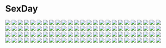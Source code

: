 # SexDay
![](https://konachan.com/jpeg/e412842835684d81312dd2530a03e46d/Konachan.com%20-%20264428%202girls%20azur_lane%20band-width%20bed%20black_hair%20foxgirl%20gloves%20long_hair%20orange_eyes%20panties%20pantyhose%20signed%20stockings%20thighhighs%20underwear%20uniform.jpg)
![](https://konachan.com/jpeg/120ce52d7011e04f593858457fdce8e9/Konachan.com%20-%20193901%20blush%20breasts%20cameltoe%20dengeki_hime%20himeguri_karin%20japanese_clothes%20kimono%20logo%20long_hair%20lump_of_sugar%20nipples%20no_bra%20open_shirt%20panties%20underwear.jpg)
![](https://konachan.com/image/3e4c0a8dec3c8e59c4e72f5f93dfb047/Konachan.com%20-%2041466%20all_male%20bleach%20madarame_ikkaku%20male%20white.jpg)
![](https://konachan.com/jpeg/bab0f1b480eb61932410eea2c1cfa4ea/Konachan.com%20-%20277088%20animal_ears%20blush%20breasts%20brown_hair%20bunnygirl%20michiking%20nipples%20purple_eyes%20third-party_edit%20undressing%20white.jpg)
![](https://konachan.com/image/6db3f222f091ab8fd52ddf89d37bde5b/Konachan.com%20-%20272740%20ass%20bed%20black_hair%20blue_eyes%20blush%20cameltoe%20panties%20sawaragi%20short_hair%20skirt%20ssss.gridman%20takarada_rikka%20underwear.jpg)
![](https://konachan.com/image/36e6a89e144c3386effc5caf7b629ddb/Konachan.com%20-%20270238%20aqua_eyes%20aqua_hair%20dress%20gejigejier%20hatsune_miku%20long_hair%20mirror%20reflection%20summer_dress%20twintails%20vocaloid%20wristwear.jpg)
![](https://konachan.com/image/478103cb94d8defca7644d20c18766fc/Konachan.com%20-%2012298%20carnelian%20kao_no_nai_tsuki%20tagme.jpg)
![](https://konachan.com/image/c27f5bb510380270c12e665b61850f5c/Konachan.com%20-%2071421%20hatsune_miku%20twintails%20vocaloid.jpg)
![](https://konachan.com/jpeg/55b841111ead10b3ea153637fc3f89fe/Konachan.com%20-%20290586%20black_hair%20building%20city%20collar%20gloves%20green_eyes%20halo%20original%20short_hair%20staff%20swav%20thighhighs%20weapon%20zettai_ryouiki.jpg)
![](https://konachan.com/image/ad60f9fa7dd1ea2b9ce0222eb3eab292/Konachan.com%20-%2015441%203d%20black_hair%20brown_eyes%20etaine%20kim_hyung-jun%20realistic%20shaiya.jpg)
![](https://konachan.com/jpeg/89cb3d607249ea47915d6c309be40917/Konachan.com%20-%2093420%20blush%20breast_grab%20breasts%20enomoto_yoshika%20game_cg%20green_hair%20nipples%20suzukaze_no_melt%20swimsuit%20tenmaso%20water%20whirlpool.jpg)
![](https://konachan.com/image/5ca63f431472d35a5b25b75209cb616f/Konachan.com%20-%20236589%202girls%20aqua_eyes%20bell%20black_hair%20blush%20book%20flowers%20gray_hair%20green_eyes%20inika%20long_hair%20maid%20original%20short_hair%20watermark.jpg)
![](https://konachan.com/image/fb62466417e15ef5067592e582e95818/Konachan.com%20-%20289125%20benienma%20crost%20fate_grand_order%20fate_%28series%29%20feathers%20forest%20grass%20hat%20katana%20kimono%20loli%20red_eyes%20red_hair%20short_hair%20socks%20sword%20tree%20weapon.jpg)
![](https://konachan.com/image/3d4e6028a59d0cffbcd5a6b2a263d179/Konachan.com%20-%20253297%20anal%20anus%20ass%20blush%20breast_grab%20breasts%20brown_eyes%20brown_hair%20censored%20nipples%20panties%20penis%20pussy%20school_uniform%20sex%20shinya%20short_hair%20underwear.jpg)
![](https://konachan.com/image/6ab5cc9e7da78c96212d68b27e74a455/Konachan.com%20-%2011173%20ohno_tetsuya%20silky%20tenshi_ni_narumon.jpg)
![](https://konachan.com/image/d3957a139a8f71568daebcb626175136/Konachan.com%20-%2014168%20breasts%20champion%20cleavage%20ragnarok_online.jpg)
![](https://konachan.com/image/47d6649f3fd82bc28c37610669193d46/Konachan.com%20-%2077802%20all_male%20code_geass%20kururugi_suzaku%20lelouch_lamperouge%20male%20vector%20watermark.jpg)
![](https://konachan.com/image/0a10afcd9ad02e3eb91b17fe1067c66f/Konachan.com%20-%20236671%20anus%20apple228%20ass%20bikini%20blush%20breasts%20brown_hair%20bubbles%20clouds%20long_hair%20navel%20nipples%20original%20pubic_hair%20pussy%20ribbons%20sky%20swimsuit%20urine%20water.jpg)
![](https://konachan.com/image/4aa5e23cbba0b00bf3bc3f99d1481f5c/Konachan.com%20-%20270672%20barefoot%20beach%20bikini%20blush%20clouds%20drink%20fate_%28series%29%20green_hair%20horns%20long_hair%20sky%20swimsuit%20tooru_art%20twintails%20umbrella%20water%20yellow_eyes.jpg)
![](https://konachan.com/image/3473fd529d6f8c1558a689d259194a40/Konachan.com%20-%20222268%20barefoot%20blue_eyes%20brown_hair%20dress%20granblue_fantasy%20headband%20long_hair%20sara_%28granblue_fantasy%29%20skirt%20toromera%20white.jpg)
![](https://konachan.com/jpeg/111c8c97c76c2c5b3b612bd77963b0b7/Konachan.com%20-%20180116%20akatsuki-works%20bandage%20bed%20black_hair%20breasts%20game_cg%20green_eyes%20hello_lady%21%20long_hair%20nipples%20nude%20otonashi_saku%20saeki_hokuto%20wet.jpg)
![](https://konachan.com/jpeg/3cc59be30e9aac85d86aa05f94ab0ec1/Konachan.com%20-%20174827%20animal%20bubbles%20dress%20fish%20green_hair%20keishi%20night%20original%20scarf%20short_hair%20sky%20stars%20thighhighs%20water.jpg)
![](https://konachan.com/image/9ff17347a4dfa69c480a2857b64afbeb/Konachan.com%20-%20135577%20black_hair%20black_rock_shooter%20blue_eyes%20kuroi_mato%20s-kan%20twintails.jpg)
![](https://konachan.com/image/119fd4db6af99ce693f2a149aef66788/Konachan.com%20-%20194249%202girls%20black_hair%20bodysuit%20brown_eyes%20brown_hair%20fang%20gloves%20headphones%20kohinata_miku%20mad_%28hazukiken%29%20mask%20short_hair%20skirt%20tachibana_hibiki%20weapon.jpg)
![](https://konachan.com/image/cb8d22bf1f975ac1de96362ff0612b00/Konachan.com%20-%20110992%20animal_ears%20bra%20candy%20catgirl%20girls_avenue%20green_hair%20megami%20oshiki_hitoshi%20panties%20scan%20tail%20underboob%20underwear.jpg)
![](https://konachan.com/image/517c32a923f01a37db0abb30439077ea/Konachan.com%20-%2028602%20breasts%20censored%20chu_x_chu%20game_cg%20nipples%20pussy%20pussy_juice%20spread_legs%20spread_pussy%20unisonshift%20wedding_attire.jpg)
![](https://konachan.com/jpeg/3936024a1cb786943eae8dd19636bd5b/Konachan.com%20-%20168780%20blonde_hair%20blue_eyes%20brown_hair%20green_eyes%20long_hair%20original%20pantyhose%20school_uniform%20short_hair%20skirt%20water%20white_hair%20windmill%20yuuki_tatsuya.jpg)
![](https://konachan.com/jpeg/46d74f5cd9e8e7abe1c218498366d72c/Konachan.com%20-%20208299%20bath%20bathtub%20breasts%20game_cg%20gray_hair%20jinguu_tomoe%20long_hair%20male%20nipples%20nude%20puramai_wars%20purple_eyes%20tagme_%28artist%29%20water%20wet.jpg)
![](https://konachan.com/image/80d555b64d57553988347fbe8dd3dd76/Konachan.com%20-%2089536%20close%20foxgirl%20hagoromo_kitsune%20multiple_tails%20nurarihyon_no_mago%20tail.jpg)
![](https://konachan.com/image/d9e7e13297e27702869e9315c88702c6/Konachan.com%20-%20140765%202girls%20original%20pointed_ears%20redjuice.jpg)
![](https://konachan.com/jpeg/927d3341e363fe95c6ae994348329ed0/Konachan.com%20-%20281747%20ass%20blazblue%20blush%20breasts%20brown_hair%20cropped%20kuroonehalf%20no_bra%20panties%20red_eyes%20short_hair%20skirt%20tail%20thighhighs%20underboob%20underwear%20waifu2x%20white.jpg)
![](https://konachan.com/image/bc9d89710104431e438aa718b9e669d9/Konachan.com%20-%20156611%20armor%20blonde_hair%20dragon%20hat%20long_hair%20magic%20original%20pixiv_fantasia%20staff%20sword%20todee%20weapon%20white_hair.jpg)
![](https://konachan.com/image/50d19a58fb701f2238df58679d1b74e6/Konachan.com%20-%20130008%20blush%20breasts%20elbow_gloves%20fingering%20ganaha_hibiki%20gloves%20hoshii_miki%20idolmaster%20masturbation%20nipples%20see_through%20shijou_takane%20stockings%20zasha.jpg)
![](https://konachan.com/jpeg/224e3e69c407d4d2584d698bea81902c/Konachan.com%20-%2074581%20animal_ears%20blue_eyes%20brown_hair%20dress%20horns%20original%20tsukioka_tsukiho.jpg)
![](https://konachan.com/image/ca11bb71858db6c84c2f970ef921e4cb/Konachan.com%20-%20141029%20aqua_eyes%20book%20brown_hair%20car%20food%20instrument%20kinako928%20long_hair%20original%20phone%20short_hair%20train.jpg)
![](https://konachan.com/image/879bf924592b4d3c6350ea541a38b728/Konachan.com%20-%20255799%20blush%20breast_hold%20breasts%20brown_eyes%20brown_hair%20cum%20lolicept%20long_hair%20no_bra%20open_shirt%20paizuri.jpg)
![](https://konachan.com/jpeg/d521f4d5a8db634ed56d1650fa091cb3/Konachan.com%20-%20253415%20animal%20aqua_eyes%20blush%20bow%20candy%20cat%20demon%20halloween%20hat%20horns%20lollipop%20moon%20night%20pumpkin%20saruei%20sky%20stars%20tail%20watermark%20weapon%20wings%20witch_hat.jpg)
![](https://konachan.com/jpeg/6e6cb7a9a8c4be01c8b58fdce82de3cb/Konachan.com%20-%20222691%20boots%20dress%20forest%20kagiyama_hina%20miyakure%20touhou%20tree.jpg)
![](https://konachan.com/jpeg/cd56b903306eecca1df5881371caf420/Konachan.com%20-%20219308%20black_hair%20boots%20breasts%20cleavage%20gloves%20hater%20panties%20pointed_ears%20red_eyes%20scarf%20short_hair%20skirt%20thighhighs%20touhou%20underwear%20upskirt.jpg)
![](https://konachan.com/image/b11cab7562aff51314a7de283f0c5ae5/Konachan.com%20-%2011459%20angel%20carnelian%20tagme%20wings.jpg)
![](https://konachan.com/image/2f56fd95001cf0f5851e2f045e40e59d/Konachan.com%20-%2034790%20dejiko%20di_gi_charat%20puchiko%20usada_hikaru.jpg)
![](https://konachan.com/image/5279002ad3feb3309386b20fe57c9a3d/Konachan.com%20-%20170198%20apron%20armor%20book%20bow%20buront%20chain%20doll%20dress%20group%20hat%20horns%20katana%20knife%20mage%20magic%20maid%20male%20miko%20ofuda%20rumia%20sword%20tie%20weapon%20wings%20wink%20witch.jpg)
![](https://konachan.com/image/a90d61f5fcbf54ead88cf9915c6465aa/Konachan.com%20-%2030794%20chii%20chobits.jpg)
![](https://konachan.com/image/27e41032aed47bd3fb635a918e6edf6f/Konachan.com%20-%20235891%20akemi_homura%20black_hair%20close%20long_hair%20mahou_shoujo_madoka_magica%20purple_eyes%20school_uniform%20takahan.jpg)
![](https://konachan.com/jpeg/c4b02343a905f43c327d7928daa7e86c/Konachan.com%20-%20272295%202girls%20atelier%20corset%20feathers%20green_eyes%20headdress%20long_hair%20magic%20necklace%20paper%20plachta%20ponytail%20red_hair%20ryuuno6%20short_hair%20skirt%20tail%20waifu2x.jpg)
![](https://konachan.com/image/7113ce3d329c834cbe595e00b4158dfc/Konachan.com%20-%20207512%20ass%20janemere%20long_hair%20nude%20orange_hair%20original%20planet%20signed%20space%20stars.jpg)
![](https://konachan.com/image/4a957b4c4c4bdce6dc4c589e910b42a3/Konachan.com%20-%20109703%20breasts%20game_cg%20green_eyes%20henmi_io%20nipples%20ore_no_kanojo_wa_hito_de_nashi%20panties%20pink_hair%20takanae_kyourin%20topless%20underwear%20undressing.jpg)
![](https://konachan.com/image/bd00cfa7975f294adfacaa055e4c478c/Konachan.com%20-%20216226%202girls%20bed%20blue_eyes%20breasts%20butterfly%20choker%20cleavage%20flowers%20gloves%20hat%20ribbons%20rose%20stockings%20takoluka%20vocaloid%20watermark%20wings%20wristwear.jpg)
![](https://konachan.com/jpeg/067c0c30126d82aaace5bc5385802741/Konachan.com%20-%2044317%20seto_no_hanayome%20seto_san.jpg)
![](https://konachan.com/image/60c535bba552720aaf6a8428dd034bb8/Konachan.com%20-%20179604%202girls%20brown_eyes%20brown_hair%20grass%20imo_bouya%20kneehighs%20long_hair%20school_uniform%20short_hair%20skirt%20socks%20thighhighs%20train%20tsurugi_minko%20water.jpg)
![](https://konachan.com/image/4231bb595c26aafd0bfd047e63317610/Konachan.com%20-%2057890%20color_%28artist%29%20hatsune_miku%20kagamine_len%20kagamine_rin%20male%20signed%20vocaloid.jpg)
![](https://konachan.com/jpeg/efcc8a75b10a6be7806a33b8a197b471/Konachan.com%20-%20236012%20blue%20building%20flowers%20fuji_choko%20petals%20rose%20scenic%20water.jpg)
![](https://konachan.com/image/036c62b1e07d346dade313abeef6d19a/Konachan.com%20-%2040475%20animal%20animal_ears%20blade_%28lovewn%29%20blue_eyes%20cham_cham%20fish%20food%20gloves%20green_hair%20loli%20long_hair%20samurai_spirits%20snk%20tail%20torn_clothes%20weapon.jpg)
![](https://konachan.com/image/624c5e0cac3e4a7de3dfa62c8dabed43/Konachan.com%20-%20131469%20blue_eyes%20bow%20cirno%20fairy%20jpeg_artifacts%20polychromatic%20short_hair%20touhou%20tsukimoto_aoi%20wings.jpg)
![](https://konachan.com/jpeg/25f7a4fe8995a4452a48c30b213b72c5/Konachan.com%20-%20179034%20black_hair%20breast_hold%20breasts%20censored%20fingering%20game_cg%20long_hair%20masturbation%20nipples%20oozora_itsuki%20panties%20pussy%20pussy_juice%20red_eyes%20underwear.jpg)
![](https://konachan.com/jpeg/9c922ac30e30bed6d975919ee4821e75/Konachan.com%20-%2083392%20hirasawa_yui%20k-on%21.jpg)
![](https://konachan.com/image/f40ef764f47a124a9a2119fb80bdc9ec/Konachan.com%20-%2057514%20blue_eyes%20boots%20breasts%20cleavage%20dark%20headphones%20long_hair%20megurine_luka%20pink_hair%20shinichi_tahara%20thighhighs%20vocaloid.jpg)
![](https://konachan.com/jpeg/fda08481d62a98bca1ef70174c1f738d/Konachan.com%20-%20301243%20blew_andwhite%20blush%20breasts%20brown_hair%20gradient%20long_hair%20original%20pink%20school_uniform%20signed%20skirt%20yellow_eyes.jpg)
![](https://konachan.com/jpeg/d56bb0f6c82db92d1b11a5dbeb950de3/Konachan.com%20-%2070048%20blue%20gabaisuito-n%20hatsune_miku%20polychromatic%20twintails%20vocaloid.jpg)
![](https://konachan.com/jpeg/eacf7d048b6a5632db84677df457532f/Konachan.com%20-%20256271%20aoi_tori%20blue_eyes%20blush%20bow%20breasts%20brown_hair%20censored%20game_cg%20gray_hair%20group%20kiss%20koku%20navel%20nipples%20nude%20penis%20pussy%20sex%20short_hair%20wet.jpg)
![](https://konachan.com/image/19a9c6c4e6661d0e24659e8cbdf57f98/Konachan.com%20-%2023709%20christmas%20tagme.jpg)
![](https://konachan.com/jpeg/c573d5c87fd98a529e0173ea49a7d60a/Konachan.com%20-%20299889%20animal_ears%20blonde_hair%20braids%20breasts%20bunny_ears%20condom%20ctrlz77%20cum%20green_eyes%20long_hair%20navel%20nipples%20nude%20ponytail%20pubic_hair%20pussy%20tie.jpg)
![](https://konachan.com/image/c6c06becf5bb23272a00fd31aea8c3e0/Konachan.com%20-%2073915%20angel%20blonde_hair%20blue_eyes%20cross%20dress%20flowers%20long_hair%20original%20ribbons%20wings.jpg)
![](https://konachan.com/image/26eb12d2afd22e1e8bd6ff02c2f413a1/Konachan.com%20-%2012864%20chobits%20oomura_yumi%20shimizu_takako%20swimsuit.jpg)
![](https://konachan.com/image/a5bf4ca01571207509a0db2fab2d9548/Konachan.com%20-%205560%20blue_eyes%20boots%20christmas%20gloves%20hat%20long_hair%20red_hair%20santa_costume%20santa_hat%20simosi%20snow.jpg)
![](https://konachan.com/jpeg/82522fc5feac7286cd8826c8fa47dcf2/Konachan.com%20-%20290204%20ass%20bed%20bow%20dark_skin%20fate_grand_order%20fate_%28series%29%20long_hair%20no_bra%20nopan%20okita_souji_%28fate%29%20okita_souji_alter%20signed%20white_hair%20yellow_eyes.jpg)
![](https://konachan.com/image/0daf3053489d4179c3ff990d7372445d/Konachan.com%20-%20194167%20black_hair%20blue_eyes%20breasts%20cum%20long_hair%20magi_the_labyrinth_of_magic%20nipples%20ren_hakuei%20sena_monaco%20topless%20white.jpg)
![](https://konachan.com/image/588ea73da65e0960476babe334dbb779/Konachan.com%20-%20298047%202girls%20beach%20bikini%20blush%20bow%20braids%20flat_chest%20flowers%20green_eyes%20hug%20long_hair%20original%20pink_eyes%20pink_hair%20sunflower%20swimsuit%20twintails%20water%20wink.jpg)
![](https://konachan.com/jpeg/ce8f60c6bfdf33621a9139d12810c466/Konachan.com%20-%20280191%20card_captor_sakura%20clamp%20daidouji_tomoyo%20kero%20kinomoto_sakura%20scan.jpg)
![](https://konachan.com/image/d6813d6a178653778aa24a5c29472c4b/Konachan.com%20-%20182164%20bow%20braids%20dress%20fan%20foxgirl%20gray_hair%20group%20hat%20heart%20long_hair%20magic%20miko%20ofuda%20pink_eyes%20pink_hair%20red_eyes%20socks%20tail%20touhou%20witch%20witch_hat.jpg)
![](https://konachan.com/image/c61e87b1a643ad8df1901c9fc007f20a/Konachan.com%20-%20145717%20gumi%20nou%20vocaloid.jpg)
![](https://konachan.com/image/156f9ca353d1108519cdb022e0f0cb16/Konachan.com%20-%2099228%20barefoot%20black_hair%20crown%20japanese_clothes%20long_hair%20tagme%20tree.jpg)
![](https://konachan.com/image/b297e706e442d964eaf28ba6df247f97/Konachan.com%20-%20150248%2040010prototype%20ass%20loli%20nipples%20no_bra%20nopan%20panties%20panty_pull%20tagme%20to_love_ru%20to_love_ru_darkness%20underwear%20yuuki_mikan.jpg)
![](https://konachan.com/image/328599bb6ac3e334e8520f4610230418/Konachan.com%20-%20115612%20hatsune_miku%20headphones%20skirt%20thighhighs%20twintails%20vocaloid.jpg)
![](https://konachan.com/jpeg/4290d549a8df82a3b4d6184aa44a9c9b/Konachan.com%20-%20244710%202girls%20akine_%28kuroyuri%29%20aqua_hair%20blush%20breasts%20hinabita%20kiss%20nude%20red_hair%20shinonome_kokona%20shinonome_natsuhi%20water%20wet%20yuri.jpg)
![](https://konachan.com/jpeg/5e8e5db1a18c362adf445dacdd58b95d/Konachan.com%20-%20138020%20ass%20black_hair%20blush%20breasts%20censored%20game_cg%20mizuki_runa%20nipples%20nopan%20open_shirt%20purple_software%20pussy%20school_uniform%20yuuki_makoto.jpg)
![](https://konachan.com/image/d372ed418925c0683f711729cbeedb5f/Konachan.com%20-%2076071%20nude%20run_elsie_jewelria%20tagme%20third-party_edit%20to_love_ru%20uncensored.jpg)
![](https://konachan.com/image/de5cc21c84e8927fdb25ac87aa7d0676/Konachan.com%20-%2070189%205_nenme_no_houkago%20barefoot%20blue_eyes%20blush%20brown_hair%20chie_%28kantoku%29%20grass%20kantoku%20original%20scan%20short_hair%20skirt%20umbrella.jpg)
![](https://konachan.com/image/0438474c70468c28957ad5fcb193a923/Konachan.com%20-%20130749%20animal_ears%20erica_hartmann%20gertrud_barkhorn%20gun%20lynette_bishop%20panties%20sakamoto_mio%20sanya_v_litvyak%20sky%20strike_witches%20tashiromotoi%20underwear%20weapon.jpg)
![](https://konachan.com/image/1dfb64ac0de65b5ae843bc3e747381a4/Konachan.com%20-%2069983%20barefoot%20blonde_hair%20dress%20fang%20hat%20ilis%20moon%20night%20panties%20purple_hair%20red_eyes%20short_hair%20thighhighs%20touhou%20underwear%20vampire%20weapon%20wings.jpg)
![](https://konachan.com/image/93bcbbad21fb7d91d6eca51e1ed1ee7c/Konachan.com%20-%2071587%20anapom%20apron%20blush%20brown_eyes%20brown_hair%20long_hair%20ponytail%20taneshima_popura%20white%20working%21%21.jpg)
![](https://konachan.com/image/94f9740faf3fbe56a018653a7d781dd5/Konachan.com%20-%2079419%20bow%20brown_hair%20close%20jpeg_artifacts%20long_hair%20pink_eyes%20school_uniform%20shirai_kuroko%20to_aru_majutsu_no_index%20twintails%20vector.jpg)
![](https://konachan.com/image/164490d9cff4a7d3fec8c014849787ba/Konachan.com%20-%20184158%20animal_ears%20blue_eyes%20blue_hair%20blush%20bow%20dress%20hatsune_miku%20headdress%20long_hair%20maid%20qianyue_xunri%20thighhighs%20twintails%20vocaloid.jpg)
![](https://konachan.com/image/79ac8b592afa0a9ec3616da052b6ccfb/Konachan.com%20-%20249331%20all_male%20animal%20arizuka_%2813033303%29%20armor%20cape%20flowers%20forest%20grass%20horse%20male%20necklace%20original%20short_hair%20tree%20watermark.jpg)
![](https://konachan.com/jpeg/9c124e2c38dc23e35a5a13d0a7104b52/Konachan.com%20-%20108505%20fang%20food%20gradient%20long_hair%20mahou_shoujo_madoka_magica%20osaragi_mitama%20ponytail%20red_eyes%20red_hair%20sakura_kyouko%20taiyaki.jpg)
![](https://konachan.com/image/381f7bb32a5e94c90bc02c07f0e7da1b/Konachan.com%20-%2033785%20tagme.jpg)
![](https://konachan.com/image/0b185d440b532cde0c5d3a912ec4e0c9/Konachan.com%20-%2048921%20chibi%20food%20ishima_ryuuken%20japanese_clothes%20maid%20male%20maria_holic%20miyamae_kanako%20nosebleed%20nurse%20pocky%20shidou_mariya%20trap%20yudzuru_inamori.jpg)
![](https://konachan.com/jpeg/206def041438cb41b60df718506c6bcd/Konachan.com%20-%2076084%20alcot%20black_hair%20breasts%20game_cg%20gloves%20kuon%20maid%20nimura_yuushi%20nipples%20osananajimi_wa_daitouryou%20pantyhose%20ponytail%20ribbons%20short_hair%20sunglasses.jpg)
![](https://konachan.com/image/44b9658ade320cf62de20ee6e2e76c21/Konachan.com%20-%20274290%20animal_ears%20anus%20blue_eyes%20breasts%20brown_hair%20catgirl%20dark_skin%20miqo%27te%20nipples%20nude%20pussy%20short_hair%20soranamae%20spread_legs%20tail%20uncensored.jpg)
![](https://konachan.com/jpeg/a8aa3ac943a138854c4828de1cde115d/Konachan.com%20-%20150227%20blush%20breast_hold%20breasts%20censored%20fingering%20game_cg%20masturbation%20nipples%20pussy%20school_uniform%20soushinjutsu_mobius%20thighhighs%20yukirin.jpg)
![](https://konachan.com/image/d1f27d8c1399d5e978613ef25c0bd7b0/Konachan.com%20-%2072689%20blonde_hair%20hat%20machily%20moriya_suwako%20purple_hair%20ribbons%20skirt%20thighhighs%20touhou.jpg)
![](https://konachan.com/jpeg/ad9985a0a0ade3389d6302d5dc8d2ad4/Konachan.com%20-%2069412%20amakura%20bondage%20censored%20game_cg%20himuro_sae%20id_-rebirth_session-%20no_bra%20nopan%20open_shirt%20pussy%20root_nuko%20spread_legs%20thighhighs.jpg)
![](https://konachan.com/jpeg/0ef5eb1b921b207dca2f24a13676ee78/Konachan.com%20-%20232849%202girls%20brown_hair%20gamjolno%20love_live%21_school_idol_project%20love_live%21_sunshine%21%21%20orange_hair%20short_hair%20takami_chika%20watanabe_you%20yuri.jpg)
![](https://konachan.com/jpeg/15b4c0609804f7b8d0917bfa7344e7f6/Konachan.com%20-%20229003%20ass%20bloomers%20blush%20breasts%20gym_uniform%20headband%20idolmaster%20long_hair%20nipples%20no_bra%20ruschuto%20shirt_lift%20tan_lines%20undressing%20white%20white_hair.jpg)
![](https://konachan.com/jpeg/7ddf9a817aecdb81a802197d4ea34df5/Konachan.com%20-%2020301%20cutey_honey%20cutie_honey.jpg)
![](https://konachan.com/image/d7b984afd8ba20fbcc6e49f5da121f9b/Konachan.com%20-%20294397%20animal_ears%20bandaid%20bicolored_eyes%20bikini_top%20breasts%20cleavage%20fang%20gray%20hololive%20long_hair%20ookami_mio%20red_hair%20thighhighs%20torn_clothes%20wolfgirl.jpg)
![](https://konachan.com/image/84e7cc337df4b2f75572a970bd254c16/Konachan.com%20-%20137017%20catherine%20catherine_%28character%29.jpg)
![](https://konachan.com/image/9e73184bd43891308a8fb1aa75b69f8c/Konachan.com%20-%2064106%20blood%20miyamoto_musashi%20polychromatic%20spear%20vagabond%20weapon.jpg)
![](https://konachan.com/image/192c5c2a68c01204f0ebaffdf15bca29/Konachan.com%20-%2056554%20blonde_hair%20dress%20jpeg_artifacts%20long_hair%20moon%20night%20ribbons%20touhou%20yakumo_yukari.jpg)
![](https://konachan.com/jpeg/fc06f75b387aae4922dc91b9c3aed0c4/Konachan.com%20-%20275982%20animal_ears%20blush%20breasts%20brown%20brown_hair%20collar%20doggirl%20fang%20kurokuma_%28kuro_kumagaya%29%20original%20red_eyes%20short_hair%20skirt%20snow.jpg)
